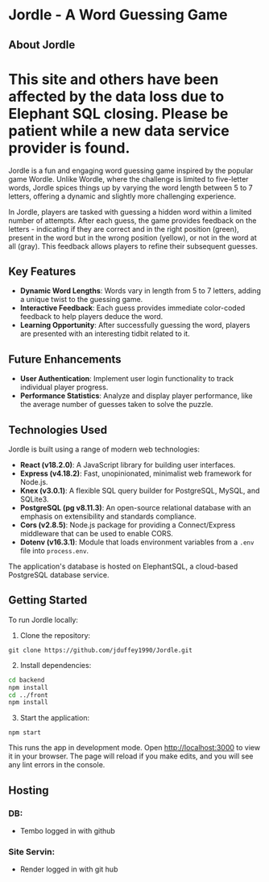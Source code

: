 # Jordle - A Word Guessing Game
## About Jordle

# This site and others have been affected by the data loss due to Elephant SQL closing.  Please be patient while a new data service provider is found.

Jordle is a fun and engaging word guessing game inspired by the popular game Wordle. Unlike Wordle, where the challenge is limited to five-letter words, Jordle spices things up by varying the word length between 5 to 7 letters, offering a dynamic and slightly more challenging experience.

In Jordle, players are tasked with guessing a hidden word within a limited number of attempts. After each guess, the game provides feedback on the letters - indicating if they are correct and in the right position (green), present in the word but in the wrong position (yellow), or not in the word at all (gray). This feedback allows players to refine their subsequent guesses.


## Key Features

- **Dynamic Word Lengths**: Words vary in length from 5 to 7 letters, adding a unique twist to the guessing game.
- **Interactive Feedback**: Each guess provides immediate color-coded feedback to help players deduce the word.
- **Learning Opportunity**: After successfully guessing the word, players are presented with an interesting tidbit related to it.

## Future Enhancements

- **User Authentication**: Implement user login functionality to track individual player progress.
- **Performance Statistics**: Analyze and display player performance, like the average number of guesses taken to solve the puzzle.


## Technologies Used

Jordle is built using a range of modern web technologies:

- **React (v18.2.0)**: A JavaScript library for building user interfaces.
- **Express (v4.18.2)**: Fast, unopinionated, minimalist web framework for Node.js.
- **Knex (v3.0.1)**: A flexible SQL query builder for PostgreSQL, MySQL, and SQLite3.
- **PostgreSQL (pg v8.11.3)**: An open-source relational database with an emphasis on extensibility and standards compliance.
- **Cors (v2.8.5)**: Node.js package for providing a Connect/Express middleware that can be used to enable CORS.
- **Dotenv (v16.3.1)**: Module that loads environment variables from a `.env` file into `process.env`.

The application's database is hosted on ElephantSQL, a cloud-based PostgreSQL database service.


## Getting Started

To run Jordle locally:

1. Clone the repository:
```
git clone https://github.com/jduffey1990/Jordle.git
```

2. Install dependencies:
```bash
cd backend
npm install
cd ../front
npm install
```

3. Start the application:
```
npm start
```

This runs the app in development mode. Open [http://localhost:3000](http://localhost:3000) to view it in your browser. The page will reload if you make edits, and you will see any lint errors in the console.

## **Hosting**
### **DB:**
- Tembo logged in with github
### **Site Servin:**
- Render logged in with git hub
